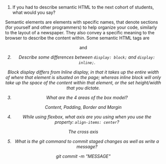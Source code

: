 1. If you had to describe semantic HTML to the next cohort of students, what would you say?

Semantic elements are elements with specific names, that denote sections (for yourself and other programmers) to help organize your code, similarly to the layout of a newspaper. They also convey a specific meaning to the browser to describe the content within. Some semantic HTML tags are <section> <header> <nav> <footer> <article> and <address>

2. Describe some differences between ```display: block;``` and ```display: inline;```.

Block display differs from Inline display, in that it takes up the entire width of where that element is situated on the page; whereas inline block will only take up the space of the content within that element, or the set height/width that you dictate.

3. What are the 4 areas of the box model?

Content, Padding, Border and Margin

4. While using flexbox, what axis are you using when you use the property: ```align-items: center```?

The cross axis

5. What is the git command to commit staged changes as well as write a message? 

git commit -m "MESSAGE"